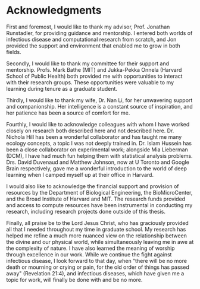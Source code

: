 # Acknowledgments

First and foremost, I would like to thank my advisor, Prof. Jonathan Runstadler, for providing guidance and mentorship. I entered both worlds of infectious disease and computational research from scratch, and Jon provided the support and environment that enabled me to grow in both fields.

Secondly, I would like to thank my committee for their support and mentorship. Profs. Mark Bathe (MIT) and Jukka-Pekka Onnela (Harvard School of Public Health) both provided me with opportunities to interact with their research groups. These opportunities were valuable to my learning during tenure as a graduate student.

Thirdly, I would like to thank my wife, Dr. Nan Li, for her unwavering support and companionship. Her intelligence is a constant source of inspiration, and her patience has been a source of comfort for me.

Fourthly, I would like to acknowledge colleagues with whom I have worked closely on research both described here and not described here. Dr. Nichola Hill has been a wonderful collaborator and has taught me many ecology concepts, a topic I was not deeply trained in. Dr. Islam Hussein has been a close collaborator on experimental work; alongside Mia Lieberman (DCM), I have had much fun helping them with statistical analysis problems. Drs. David Duvenaud and Matthew Johnson, now at U Toronto and Google Brain respectively, gave me a wonderful introduction to the world of deep learning when I camped myself up at their office in Harvard.

I would also like to acknowledge the financial support and provision of resources by the Department of Biological Engineering, the BioMicroCenter, and the Broad Institute of Harvard and MIT. The research funds provided and access to compute resources have been instrumental in conducting my research, including research projects done outside of this thesis.

Finally, all praise be to the Lord Jesus Christ, who has graciously provided all that I needed throughout my time in graduate school. My research has helped me refine a much more nuanced view on the relationship between the divine and our physical world, while simultaneously leaving me in awe at the complexity of nature. I have also learned the meaning of worship through excellence in our work. While we continue the fight against infectious disease, I look forward to that day, when "there will be no more death or mourning or crying or pain, for the old order of things has passed away" (Revelation 21:4), and infectious diseases, which have given me a topic for work, will finally be done with and be no more.
